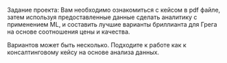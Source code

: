 Задание проекта:
Вам необходимо ознакомиться с кейсом в pdf файле, затем используя предоставленные данные сделать аналитику с применением ML, и составить лучшие варианты бриллианта для Грега на основе соотношения цены и качества.

Вариантов может быть несколько. Подходите к работе как к консалтинговому кейсу на основе анализа данных.